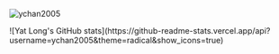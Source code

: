 <p align="left"> <img src="https://komarev.com/ghpvc/?username=dchen278&label=Profile%20views&color=7D26CD&style=flat" alt="ychan2005" /> </p>
![Yat Long's GitHub stats](https://github-readme-stats.vercel.app/api?username=ychan2005&theme=radical&show_icons=true)
